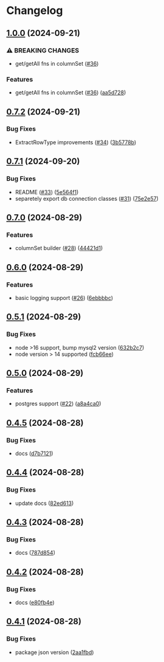 # Changelog

## [1.0.0](https://github.com/DanForys/ts-query-model/compare/v0.7.2...v1.0.0) (2024-09-21)


### ⚠ BREAKING CHANGES

* get/getAll fns in columnSet ([#36](https://github.com/DanForys/ts-query-model/issues/36))

### Features

* get/getAll fns in columnSet ([#36](https://github.com/DanForys/ts-query-model/issues/36)) ([aa5d728](https://github.com/DanForys/ts-query-model/commit/aa5d728ec28590deb45a12da03ae358996208595))

## [0.7.2](https://github.com/DanForys/ts-query-model/compare/v0.7.1...v0.7.2) (2024-09-21)


### Bug Fixes

* ExtractRowType improvements ([#34](https://github.com/DanForys/ts-query-model/issues/34)) ([3b5778b](https://github.com/DanForys/ts-query-model/commit/3b5778badfaeb9c4092196304470b6018d7c59a6))

## [0.7.1](https://github.com/DanForys/ts-query-model/compare/v0.7.0...v0.7.1) (2024-09-20)


### Bug Fixes

* README ([#33](https://github.com/DanForys/ts-query-model/issues/33)) ([5e564f1](https://github.com/DanForys/ts-query-model/commit/5e564f196bf226fcf278c0c2ea60c448de796d27))
* separetely export db connection classes ([#31](https://github.com/DanForys/ts-query-model/issues/31)) ([75e2e57](https://github.com/DanForys/ts-query-model/commit/75e2e57fb5e63a6a6fc0e265614d21479b7ee209))

## [0.7.0](https://github.com/DanForys/ts-query-model/compare/v0.6.0...v0.7.0) (2024-08-29)


### Features

* columnSet builder ([#28](https://github.com/DanForys/ts-query-model/issues/28)) ([44421d1](https://github.com/DanForys/ts-query-model/commit/44421d1ed5a83fd18dca6f002f56b5c5247764b3))

## [0.6.0](https://github.com/DanForys/ts-query-model/compare/v0.5.1...v0.6.0) (2024-08-29)


### Features

* basic logging support ([#26](https://github.com/DanForys/ts-query-model/issues/26)) ([6ebbbbc](https://github.com/DanForys/ts-query-model/commit/6ebbbbc0357016969adfc81202eba4137b58acb2))

## [0.5.1](https://github.com/DanForys/ts-query-model/compare/v0.5.0...v0.5.1) (2024-08-29)


### Bug Fixes

* node &gt;16 support, bump mysql2 version ([632b2c7](https://github.com/DanForys/ts-query-model/commit/632b2c781357642c337e3542ca7ecb90bbb23554))
* node version &gt; 14 supported ([fcb66ee](https://github.com/DanForys/ts-query-model/commit/fcb66eea88e24eadaad0ec4565b713abd38b84b6))

## [0.5.0](https://github.com/DanForys/ts-query-model/compare/v0.4.5...v0.5.0) (2024-08-29)


### Features

* postgres support ([#22](https://github.com/DanForys/ts-query-model/issues/22)) ([a8a4ca0](https://github.com/DanForys/ts-query-model/commit/a8a4ca0d9ea6b843b4cb235e12ef91c3eb265379))

## [0.4.5](https://github.com/DanForys/ts-query-model/compare/v0.4.4...v0.4.5) (2024-08-28)


### Bug Fixes

* docs ([d7b7121](https://github.com/DanForys/ts-query-model/commit/d7b7121fa401badc6958716ca8ed8b9f88579c76))

## [0.4.4](https://github.com/DanForys/ts-query-model/compare/v0.4.3...v0.4.4) (2024-08-28)


### Bug Fixes

* update docs ([82ed613](https://github.com/DanForys/ts-query-model/commit/82ed6132d820af931936cf7a670be396214101de))

## [0.4.3](https://github.com/DanForys/ts-query-model/compare/v0.4.2...v0.4.3) (2024-08-28)


### Bug Fixes

* docs ([787d854](https://github.com/DanForys/ts-query-model/commit/787d854af756f354007507ec69f1db949387f18d))

## [0.4.2](https://github.com/DanForys/ts-query-model/compare/v0.4.1...v0.4.2) (2024-08-28)


### Bug Fixes

* docs ([e80fb4e](https://github.com/DanForys/ts-query-model/commit/e80fb4e833c9a1754b1130ce3578b24e982b5776))

## [0.4.1](https://github.com/DanForys/ts-query-model/compare/v0.4.0...v0.4.1) (2024-08-28)


### Bug Fixes

* package json version ([2aa1fbd](https://github.com/DanForys/ts-query-model/commit/2aa1fbd0f52bced959f391f49351b5aca3a01a3d))
